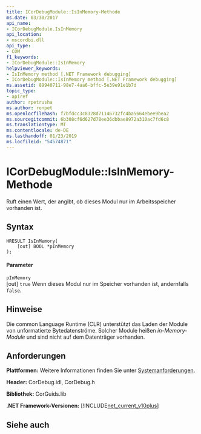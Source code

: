 ```yaml
---
title: ICorDebugModule::IsInMemory-Methode
ms.date: 03/30/2017
api_name:
- ICorDebugModule.IsInMemory
api_location:
- mscordbi.dll
api_type:
- COM
f1_keywords:
- ICorDebugModule::IsInMemory
helpviewer_keywords:
- IsInMemory method [.NET Framework debugging]
- ICorDebugModule::IsInMemory method [.NET Framework debugging]
ms.assetid: 89940711-98e7-4aa6-bffc-5e39e91e1b7d
topic_type:
- apiref
author: rpetrusha
ms.author: ronpet
ms.openlocfilehash: f7bfdcc3c8328d71146732fc4ba5664ebee9bea2
ms.sourcegitcommit: 6b308cf6d627d78ee36dbbae8972a310ac7fd6c8
ms.translationtype: MT
ms.contentlocale: de-DE
ms.lasthandoff: 01/23/2019
ms.locfileid: "54574871"
---
```

# <a name="icordebugmoduleisinmemory-method"></a>ICorDebugModule::IsInMemory-Methode
Ruft einen Wert, der angibt, ob dieses Modul nur im Arbeitsspeicher vorhanden ist.  
  
## <a name="syntax"></a>Syntax  
  
```  
HRESULT IsInMemory(  
    [out] BOOL *pInMemory  
);  
```  
  
#### <a name="parameters"></a>Parameter  
 `pInMemory`  
 [out] `true` Wenn dieses Modul nur im Speicher vorhanden ist, andernfalls `false`.  
  
## <a name="remarks"></a>Hinweise  
 Die common Language Runtime (CLR) unterstützt das Laden der Module von unformatierte Bytedatenströme. Solcher Module heißen *in-Memory-Module* und sind nicht auf dem Datenträger vorhanden.  
  
## <a name="requirements"></a>Anforderungen  
 **Plattformen:** Weitere Informationen finden Sie unter [Systemanforderungen](../../../../docs/framework/get-started/system-requirements.md).  
  
 **Header:** CorDebug.idl, CorDebug.h  
  
 **Bibliothek:** CorGuids.lib  
  
 **.NET Framework-Versionen:** [!INCLUDE[net_current_v10plus](../../../../includes/net-current-v10plus-md.md)]  
  
## <a name="see-also"></a>Siehe auch



